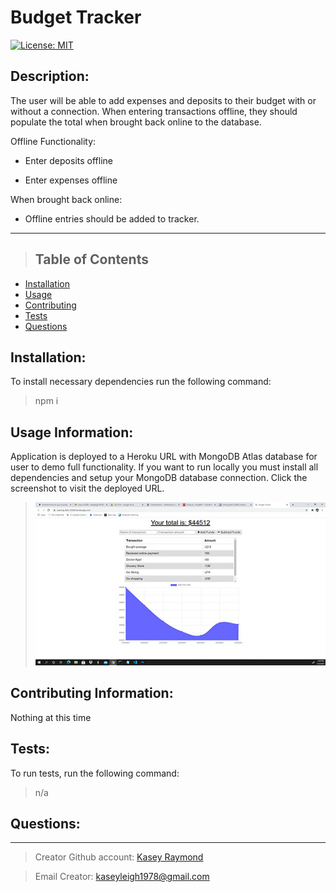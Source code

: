 # Budget Tracker

[![License: MIT](https://img.shields.io/badge/License-MIT-yellow.svg)](https://opensource.org/licenses/MIT)

## Description:

The user will be able to add expenses and deposits to their budget with or without a connection. When entering transactions offline, they should populate the total when brought back online to the database.

Offline Functionality:

- Enter deposits offline

- Enter expenses offline

When brought back online:

- Offline entries should be added to tracker.

---

> ## Table of Contents

- [Installation](#installation)
- [Usage](#usage)
- [Contributing](#contributing)
- [Tests](#tests)
- [Questions](#questions)

## Installation:

To install necessary dependencies run the following command:

> npm i

## Usage Information:

Application is deployed to a Heroku URL with MongoDB Atlas database for user to demo full functionality. If you want to run locally you must install all dependencies and setup your MongoDB database connection. Click the screenshot to visit the deployed URL.

> <a href= "https://evening-falls-25269.herokuapp.com/"> <img src="public/assets/app-screenshot.jpg" width="550"></a>

## Contributing Information:

Nothing at this time

## Tests:

To run tests, run the following command:

> n/a

## Questions:

---

> Creator Github account: [Kasey Raymond](https://api.github.com/users/KcRaymond)

> Email Creator: [kaseyleigh1978@gmail.com](mailto:)
